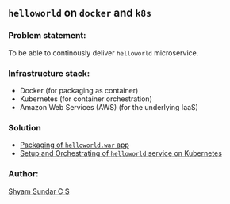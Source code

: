 ## `helloworld` on `docker` and `k8s`

### Problem statement:

To be able to continously deliver `helloworld` microservice.

### Infrastructure stack:

* Docker (for packaging as container)
* Kubernetes (for container orchestration)
* Amazon Web Services (AWS) (for the underlying IaaS)

### Solution

* [Packaging of `helloworld.war` app](docker/README.md)
* [Setup and Orchestrating of `helloworld` service on Kubernetes](k8s/README.md) 

### Author:

[Shyam Sundar C S](mailto:csshyamsundar@gmail.com)